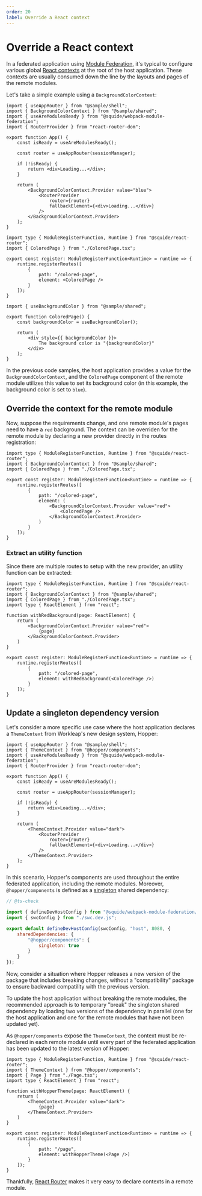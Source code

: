 ```yaml
---
order: 20
label: Override a React context
---
```


# Override a React context

In a federated application using [Module Federation](https://webpack.js.org/concepts/module-federation/), it's typical to configure various global [React contexts](https://legacy.reactjs.org/docs/context.html) at the root of the host application. These contexts are usually consumed down the line by the layouts and pages of the remote modules.

Let's take a simple example using a `BackgroundColorContext`:

```tsx !#16-21 host/src/App.tsx
import { useAppRouter } from "@sample/shell";
import { BackgroundColorContext } from "@sample/shared";
import { useAreModulesReady } from "@squide/webpack-module-federation";
import { RouterProvider } from "react-router-dom";

export function App() {
    const isReady = useAreModulesReady();

    const router = useAppRouter(sessionManager);

    if (!isReady) {
        return <div>Loading...</div>;
    }

    return (
        <BackgroundColorContext.Provider value="blue">
            <RouterProvider
                router={router}
                fallbackElement={<div>Loading...</div>}
            />
        </BackgroundColorContext.Provider>
    );
}
```

```tsx !#8 remote-module/src/register.tsx
import type { ModuleRegisterFunction, Runtime } from "@squide/react-router";
import { ColoredPage } from "./ColoredPage.tsx";

export const register: ModuleRegisterFunction<Runtime> = runtime => {
    runtime.registerRoutes([
        {
            path: "/colored-page",
            element: <ColoredPage />
        }
    ]);
}
```

```tsx !#4 remote-module/src/ColoredPage.tsx
import { useBackgroundColor } from "@sample/shared";

export function ColoredPage() {
    const backgroundColor = useBackgroundColor();

    return (
        <div style={{ backgroundColor }}>
            The background color is "{backgroundColor}"
        </div>
    );
}
```

In the previous code samples, the host application provides a value for the `BackgroundColorContext`, and the `ColoredPage` component of the remote module utilizes this value to set its background color (in this example, the background color is set to `blue`).

## Override the context for the remote module

Now, suppose the requirements change, and one remote module's pages need to have a `red` background. The context can be overriden for the remote module by declaring a new provider directly in the routes registration:

```tsx !#10-12 remote-module/src/register.tsx
import type { ModuleRegisterFunction, Runtime } from "@squide/react-router";
import { BackgroundColorContext } from "@sample/shared";
import { ColoredPage } from "./ColoredPage.tsx";

export const register: ModuleRegisterFunction<Runtime> = runtime => {
    runtime.registerRoutes([
        {
            path: "/colored-page",
            element: (
                <BackgroundColorContext.Provider value="red">
                    <ColoredPage />
                </BackgroundColorContext.Provider>
            )
        }
    ]);
}
```

### Extract an utility function

Since there are multiple routes to setup with the new provider, an utility function can be extracted:

```tsx !#6-12,18 remote-module/src/register.tsx
import type { ModuleRegisterFunction, Runtime } from "@squide/react-router";
import { BackgroundColorContext } from "@sample/shared";
import { ColoredPage } from "./ColoredPage.tsx";
import type { ReactElement } from "react";

function withRedBackground(page: ReactElement) {
    return (
        <BackgroundColorContext.Provider value="red">
            {page}
        </BackgroundColorContext.Provider>
    )
}

export const register: ModuleRegisterFunction<Runtime> = runtime => {
    runtime.registerRoutes([
        {
            path: "/colored-page",
            element: withRedBackground(<ColoredPage />)
        }
    ]);
}
```

## Update a singleton dependency version

Let's consider a more specific use case where the host application declares a `ThemeContext` from Workleap's new design system, Hopper:

```tsx !#16-21 host/src/App.tsx
import { useAppRouter } from "@sample/shell";
import { ThemeContext } from "@hopper/components";
import { useAreModulesReady } from "@squide/webpack-module-federation";
import { RouterProvider } from "react-router-dom";

export function App() {
    const isReady = useAreModulesReady();

    const router = useAppRouter(sessionManager);

    if (!isReady) {
        return <div>Loading...</div>;
    }

    return (
        <ThemeContext.Provider value="dark">
            <RouterProvider
                router={router}
                fallbackElement={<div>Loading...</div>}
            />
        </ThemeContext.Provider>
    );
}
```

In this scenario, Hopper's components are used throughout the entire federated application, including the remote modules. Moreover, `@hopper/components` is defined as a [singleton](https://webpack.js.org/plugins/module-federation-plugin/#singleton) shared dependency:

```js !#8-10 host/webpack.dev.js
// @ts-check

import { defineDevHostConfig } from "@squide/webpack-module-federation/defineConfig.js";
import { swcConfig } from "./swc.dev.js";

export default defineDevHostConfig(swcConfig, "host", 8080, {
    sharedDependencies: {
        "@hopper/components": {
            singleton: true
        }
    }
});
```

Now, consider a situation where Hopper releases a new version of the package that includes breaking changes, without a "compatibility" package to ensure backward compatility with the previous version.

To update the host application without breaking the remote modules, the recommended approach is to temporary "break" the singleton shared dependency by loading two versions of the dependency in parallel (one for the host application and one for the remote modules that have not been updated yet).

As `@hopper/components` expose the `ThemeContext`, the context must be re-declared in each remote module until every part of the federated application has been updated to the latest version of Hopper:

```tsx !#6-12,18 remote-module/src/register.tsx
import type { ModuleRegisterFunction, Runtime } from "@squide/react-router";
import { ThemeContext } from "@hopper/components";
import { Page } from "./Page.tsx";
import type { ReactElement } from "react";

function withHopperTheme(page: ReactElement) {
    return (
        <ThemeContext.Provider value="dark">
            {page}
        </ThemeContext.Provider>
    )
}

export const register: ModuleRegisterFunction<Runtime> = runtime => {
    runtime.registerRoutes([
        {
            path: "/page",
            element: withHopperTheme(<Page />)
        }
    ]);
}
```

Thankfully, [React Router](https://reactrouter.com/en/main) makes it very easy to declare contexts in a remote module.
